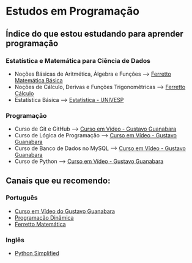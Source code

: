 # Estudos em Programação

## Índice do que estou estudando para aprender programação

### Estatística e Matemática para Ciência de Dados
- Noções Básicas de Aritmética, Álgebra e Funções --> [Ferretto Matemática Básica](https://www.youtube.com/playlist?list=PLTPg64KdGgYgFpOFt2TETLdEuBB4fvxxf)
- Noções de Cálculo, Derivas e Funções Trigonomêtricas --> [Ferretto Cálculo](https://www.youtube.com/playlist?list=PLTPg64KdGgYhACfQUtMf3CuhWOfLoTf_a)
- Estatística Básica --> [Estatística - UNIVESP](https://www.youtube.com/playlist?list=PLxI8Can9yAHdJq561NyRN9wZpTqVJn0Z0)

### Programação

- Curso de Git e GitHub --> [Curso em Vídeo - Gustavo Guanabara](https://www.youtube.com/playlist?list=PLHz_AreHm4dm7ZULPAmadvNhH6vk9oNZA)
- Curso de Lógica de Programação --> [Curso em Vídeo - Gustavo Guanabara](https://www.youtube.com/playlist?list=PLHz_AreHm4dmSj0MHol_aoNYCSGFqvfXV)
- Curso de Banco de Dados no MySQL --> [Curso em Vídeo - Gustavo Guanabara](https://www.youtube.com/playlist?list=PLHz_AreHm4dkBs-795Dsgvau_ekxg8g1r)
- Curso de Python --> [Curso em Vídeo - Gustavo Guanabara](https://www.youtube.com/playlist?list=PLHz_AreHm4dlKP6QQCekuIPky1CiwmdI6)

## Canais que eu recomendo:

### Português
- [Curso em Vídeo do Gustavo Guanabara](https://www.youtube.com/c/CursoemV%C3%ADdeo)
- [Programação Dinâmica](https://www.youtube.com/c/Programa%C3%A7%C3%A3oDin%C3%A2mica)
- [Ferretto Matemática](https://www.youtube.com/user/professorferretto)

### Inglês
- [Python Simplified](https://www.youtube.com/c/PythonSimplified)

